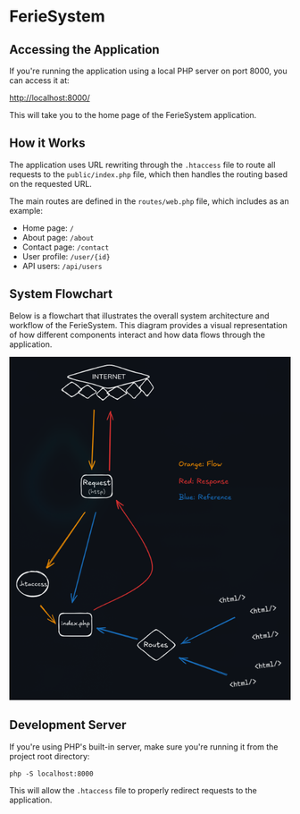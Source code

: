 # FerieSystem

## Accessing the Application

If you're running the application using a local PHP server on port 8000, you can access it at:

[http://localhost:8000/](http://localhost:8000/)

This will take you to the home page of the FerieSystem application.

## How it Works

The application uses URL rewriting through the `.htaccess` file to route all requests to the `public/index.php` file, which then handles the routing based on the requested URL.

The main routes are defined in the `routes/web.php` file, which includes as an example:

- Home page: `/`
- About page: `/about`
- Contact page: `/contact`
- User profile: `/user/{id}`
- API users: `/api/users`

## System Flowchart

Below is a flowchart that illustrates the overall system architecture and workflow of the FerieSystem. This diagram provides a visual representation of how different components interact and how data flows through the application.

![FerieSystem Flowchart](https://github.com/wildREA/FerieSystem/blob/mech/flowchart.jpg)

## Development Server

If you're using PHP's built-in server, make sure you're running it from the project root directory:

```
php -S localhost:8000
```

This will allow the `.htaccess` file to properly redirect requests to the application.

